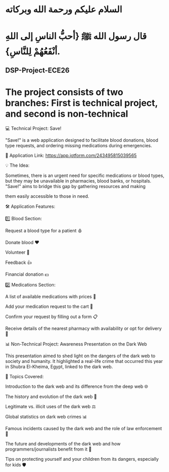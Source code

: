 # السلام عليكم ورحمة الله وبركاته

# قال رسول الله ﷺ {أحبُّ الناسِ إلى اللهِ أنْفَعُهُمْ لِلنَّاسِ}.


## DSP-Project-ECE26
# The project consists of two branches: First is technical project, and second is non-technical


💻 Technical Project: Save!

"Save!" is a web application designed to facilitate blood donations, blood type requests, and ordering missing medications during emergencies.

📲 Application Link: https://app.jotform.com/243495815039565


💡 The Idea:

Sometimes, there is an urgent need for specific medications or blood types, but they may be unavailable in pharmacies, blood banks, or hospitals. "Save!" aims to bridge this gap by gathering resources and making 

them easily accessible to those in need.


🛠️ Application Features:

1️⃣ Blood Section:


Request a blood type for a patient 🩸

Donate blood ❤️

Volunteer 👐

Feedback 👍

Financial donation 💵

2️⃣ Medications Section:


A list of available medications with prices 💊

Add your medication request to the cart 🛒

Confirm your request by filling out a form 📋

Receive details of the nearest pharmacy with availability or opt for delivery 🚚

📊 Non-Technical Project: Awareness Presentation on the Dark Web

This presentation aimed to shed light on the dangers of the dark web to society and humanity. It highlighted a real-life crime that occurred this year in Shubra El-Kheima, Egypt, linked to the dark web.


📝 Topics Covered:


Introduction to the dark web and its difference from the deep web 🌐

The history and evolution of the dark web 📜

Legitimate vs. illicit uses of the dark web ⚖️

Global statistics on dark web crimes 📊

Famous incidents caused by the dark web and the role of law enforcement 🚓

The future and developments of the dark web and how programmers/journalists benefit from it 🔮

Tips on protecting yourself and your children from its dangers, especially for kids 🛡️
